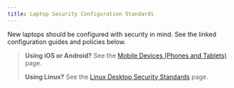 ```yaml
---
title: Laptop Security Configuration Standards
---
```


New laptops should be configured with security in mind. See the linked configuration guides and policies below.

> **Using iOS or Android?** See the [Mobile Devices (Phones and Tablets)](/handbook/security/corporate/services/phones) page.
>
> **Using Linux?** See the [Linux Desktop Security Standards](/handbook/security/corporate/systems/linux/security) page.
